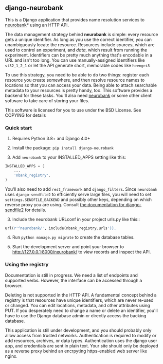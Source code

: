 
## django-neurobank

This is a Django application that provides name resolution services to [neurobank](https://github.com/melizalab/neurobank)* using an HTTP API.

The data management strategy behind **neurobank** is simple: every resource gets a unique identifier. As long as you use the correct identifier, you can unambiguously locate the resource. Resources include *sources*, which are used to control an experiment, and *data*, which result from running the experiment. Identifiers can be pretty much anything that's encodable in a URL and isn't too long. You can use manually-assigned identifiers like `st32_1_2_1` or let the API generate short, memorable codes like `heengei8`

To use this strategy, you need to be able to do two things: register each resource you create somewhere, and then resolve resource names to locations so that you can access your data. Being able to attach searchable metadata to your resources is pretty handy, too. This software provides a backend for these tasks. You'll also need [neurobank](https://github.com/melizalab/neurobank) or some other client software to take care of storing your files.

This software is licensed for you to use under the BSD License. See COPYING for details

### Quick start

1. Requires Python 3.8+ and Django 4.0+

1. Install the package: `pip install django-neurobank`

2. Add `neurobank` to your INSTALLED_APPS setting like this:

```python
INSTALLED_APPS = (
    ...
    'nbank_registry',
)
```

You'll also need to add `rest_framework` and `django_filters`.
Since `neurobank` uses `django-sendfile2` to efficiently serve large files, you will need to set `settings.SENDFILE_BACKEND` and possibly other keys, depending on which reverse proxy you are using. Consult [the documentation for django-sendfile2](https://django-sendfile2.readthedocs.io/en/latest/backends.html) for details.

3. Include the neurobank URLconf in your project urls.py like this::

```python
url(r'^neurobank/', include(nbank_registry.urls')),
```

4. Run `python manage.py migrate` to create the database tables.

5. Start the development server and point your browser to http://127.0.0.1:8000/neurobank/
   to view records and inspect the API.

### Using the registry

Documentation is still in progress. We need a list of endpoints and supported verbs. However, the interface can be accessed through a browser.

Deleting is not supported in the HTTP API. A fundamental concept behind a registry is that resources have unique identifiers, which are never re-used or changed. You can edit locations, metadata, and other attributes using PUT. If you desperately need to change a name or delete an identifier, you'll have to use the Django database admin or directly access the backing database.

This application is still under development, and you should probably only allow access from trusted networks. Authentication is required to modify or add resources, archives, or data types. Authentication uses the django user app, and credentials are sent in plain text. Your site should only be deployed as a reverse proxy behind an encrpyting https-enabled web server like nginx.
